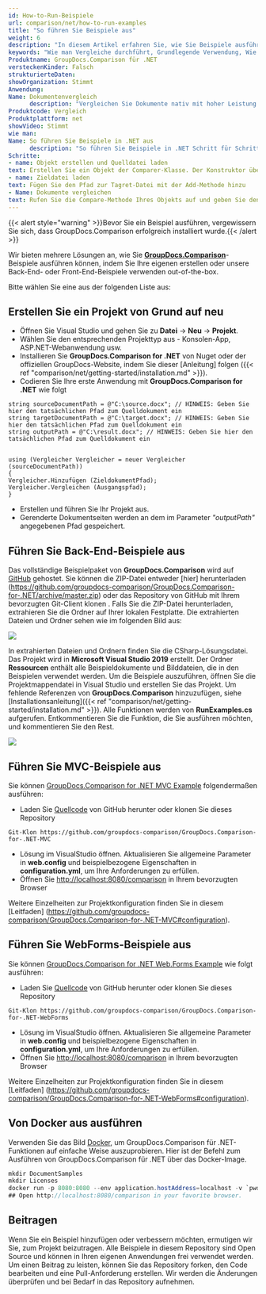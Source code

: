 ```yaml
---
id: How-to-Run-Beispiele
url: comparison/net/how-to-run-examples
title: "So führen Sie Beispiele aus"
weight: 6
description: "In diesem Artikel erfahren Sie, wie Sie Beispiele ausführen. Wir bieten mehrere Lösungen, wie Sie GroupDocs.Comparison-Beispiele ausführen können, indem Sie Ihre eigenen erstellen oder unsere sofort einsatzbereiten Back-End- oder Front-End-Beispiele verwenden."
keywords: "Wie man Vergleiche durchführt, Grundlegende Verwendung, Wie man Beispiele durchführt"
Produktname: GroupDocs.Comparison für .NET
versteckenKinder: Falsch
strukturierteDaten:
showOrganization: Stimmt
Anwendung:
Name: Dokumentenvergleich
      description: "Vergleichen Sie Dokumente nativ mit hoher Leistung unter Verwendung der C#-Sprache und GroupDocs.Comparison für .NET"
Produktcode: Vergleich
Produktplattform: net
showVideo: Stimmt
wie man:
Name: So führen Sie Beispiele in .NET aus
      description: "So führen Sie Beispiele in .NET Schritt für Schritt aus"
Schritte:
- name: Objekt erstellen und Quelldatei laden
text: Erstellen Sie ein Objekt der Comparer-Klasse. Der Konstruktor übernimmt den Pfadparameter der Quelldatei. Sie können je nach Ihren Anforderungen einen absoluten oder relativen Dateipfad angeben.
- name: Zieldatei laden
text: Fügen Sie den Pfad zur Tagret-Datei mit der Add-Methode hinzu
- Name: Dokumente vergleichen
text: Rufen Sie die Compare-Methode Ihres Objekts auf und geben Sie den resultierenden Dateipfadparameter ein.
---
```

{{< alert style="warning" >}}Bevor Sie ein Beispiel ausführen, vergewissern Sie sich, dass GroupDocs.Comparison erfolgreich installiert wurde.{{< /alert >}}

Wir bieten mehrere Lösungen an, wie Sie **[GroupDocs.Comparison](https://products.groupdocs.com/comparison/net)**-Beispiele ausführen können, indem Sie Ihre eigenen erstellen oder unsere Back-End- oder Front-End-Beispiele verwenden out-of-the-box.

Bitte wählen Sie eine aus der folgenden Liste aus:


## Erstellen Sie ein Projekt von Grund auf neu

* Öffnen Sie Visual Studio und gehen Sie zu **Datei** -> **Neu** -> **Projekt**.
* Wählen Sie den entsprechenden Projekttyp aus - Konsolen-App, ASP.NET-Webanwendung usw.
* Installieren Sie **GroupDocs.Comparison for .NET** von Nuget oder der offiziellen GroupDocs-Website, indem Sie dieser [Anleitung] folgen ({{< ref "comparison/net/getting-started/installation.md" >}}).
* Codieren Sie Ihre erste Anwendung mit **GroupDocs.Comparison for .NET** wie folgt
```scharf
string sourceDocumentPath = @"C:\source.docx"; // HINWEIS: Geben Sie hier den tatsächlichen Pfad zum Quelldokument ein
string targetDocumentPath = @"C:\target.docx"; // HINWEIS: Geben Sie hier den tatsächlichen Pfad zum Quelldokument ein
string outputPath = @"C:\result.docx"; // HINWEIS: Geben Sie hier den tatsächlichen Pfad zum Quelldokument ein
    

using (Vergleicher Vergleicher = neuer Vergleicher (sourceDocumentPath))
{
Vergleicher.Hinzufügen (ZieldokumentPfad);
Vergleicher.Vergleichen (Ausgangspfad);
}
```
* Erstellen und führen Sie Ihr Projekt aus.
* Gerenderte Dokumentseiten werden an dem im Parameter *"outputPath"* angegebenen Pfad gespeichert.

## Führen Sie Back-End-Beispiele aus

Das vollständige Beispielpaket von **GroupDocs.Comparison** wird auf [GitHub](https://github.com/groupdocs-comparison/GroupDocs.Comparison-for-.NET) gehostet. Sie können die ZIP-Datei entweder [hier] herunterladen (https://github.com/groupdocs-comparison/GroupDocs.Comparison-for-.NET/archive/master.zip) oder das Repository von GitHub mit Ihrem bevorzugten Git-Client klonen .
Falls Sie die ZIP-Datei herunterladen, extrahieren Sie die Ordner auf Ihrer lokalen Festplatte. Die extrahierten Dateien und Ordner sehen wie im folgenden Bild aus:

![](comparison/net/images/how-to-run-examples.jpg)

In extrahierten Dateien und Ordnern finden Sie die CSharp-Lösungsdatei. Das Projekt wird in **Microsoft Visual Studio 2019** erstellt. Der Ordner **Ressourcen** enthält alle Beispieldokumente und Bilddateien, die in den Beispielen verwendet werden.
Um die Beispiele auszuführen, öffnen Sie die Projektmappendatei in Visual Studio und erstellen Sie das Projekt. Um fehlende Referenzen von **GroupDocs.Comparison** hinzuzufügen, siehe [Installationsanleitung]({{< ref "comparison/net/getting-started/installation.md" >}}). Alle Funktionen werden von **RunExamples.cs** aufgerufen.
Entkommentieren Sie die Funktion, die Sie ausführen möchten, und kommentieren Sie den Rest.

![](comparison/net/images/how-to-run-examples_1.png)

## Führen Sie MVC-Beispiele aus

Sie können [GroupDocs.Comparison for .NET MVC Example](https://github.com/groupdocs-comparison/GroupDocs.Comparison-for-.NET-MVC) folgendermaßen ausführen:

* Laden Sie [Quellcode](https://github.com/groupdocs-comparison/GroupDocs.Comparison-for-.NET-MVC/archive/master.zip) von GitHub herunter oder klonen Sie dieses Repository
```scharf
Git-Klon https://github.com/groupdocs-comparison/GroupDocs.Comparison-for-.NET-MVC
```
* Lösung im VisualStudio öffnen. Aktualisieren Sie allgemeine Parameter in **web.config** und beispielbezogene Eigenschaften in **configuration.yml**, um Ihre Anforderungen zu erfüllen.
* Öffnen Sie [http://localhost:8080/comparison](http://localhost:8080/comparison) in Ihrem bevorzugten Browser

Weitere Einzelheiten zur Projektkonfiguration finden Sie in diesem [Leitfaden] (https://github.com/groupdocs-comparison/GroupDocs.Comparison-for-.NET-MVC#configuration).

## Führen Sie WebForms-Beispiele aus

Sie können [GroupDocs.Comparison for .NET Web.Forms Example](https://github.com/groupdocs-comparison/GroupDocs.Comparison-for-.NET-WebForms) wie folgt ausführen:
* Laden Sie [Quellcode](https://github.com/groupdocs-comparison/GroupDocs.Comparison-for-.NET-WebForms/archive/master.zip) von GitHub herunter oder klonen Sie dieses Repository
```scharf
Git-Klon https://github.com/groupdocs-comparison/GroupDocs.Comparison-for-.NET-WebForms
```
* Lösung im VisualStudio öffnen. Aktualisieren Sie allgemeine Parameter in **web.config** und beispielbezogene Eigenschaften in **configuration.yml**, um Ihre Anforderungen zu erfüllen.
* Öffnen Sie [http://localhost:8080/comparison](http://localhost:8080/comparison) in Ihrem bevorzugten Browser

Weitere Einzelheiten zur Projektkonfiguration finden Sie in diesem [Leitfaden] (https://github.com/groupdocs-comparison/GroupDocs.Comparison-for-.NET-WebForms#configuration).

## Von Docker aus ausführen

Verwenden Sie das Bild [Docker](https://www.docker.com/), um GroupDocs.Comparison für .NET-Funktionen auf einfache Weise auszuprobieren. Hier ist der Befehl zum Ausführen von GroupDocs.Comparison für .NET über das Docker-Image.

```csharp
mkdir DocumentSamples
mkdir Licenses
docker run -p 8080:8080 --env application.hostAddress=localhost -v `pwd`/DocumentSamples:/home/groupdocs/app/DocumentSamples -v `pwd`/Licenses:/home/groupdocs/app/Licenses groupdocs/comparison
## Open http://localhost:8080/comparison in your favorite browser.
```

## Beitragen

Wenn Sie ein Beispiel hinzufügen oder verbessern möchten, ermutigen wir Sie, zum Projekt beizutragen. Alle Beispiele in diesem Repository sind Open Source und können in Ihren eigenen Anwendungen frei verwendet werden.
Um einen Beitrag zu leisten, können Sie das Repository forken, den Code bearbeiten und eine Pull-Anforderung erstellen. Wir werden die Änderungen überprüfen und bei Bedarf in das Repository aufnehmen.

